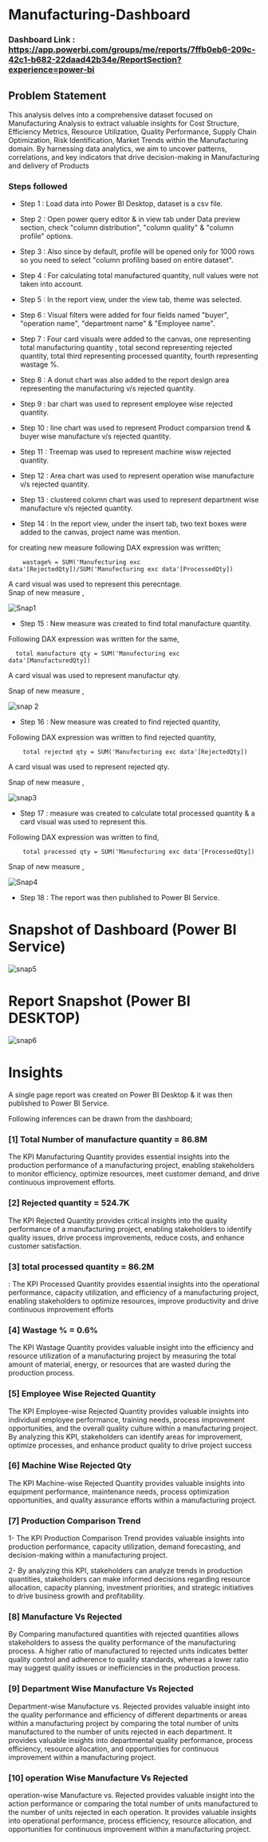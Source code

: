 
# Manufacturing-Dashboard

### Dashboard Link : https://app.powerbi.com/groups/me/reports/7ffb0eb6-209c-42c1-b682-22daad42b34e/ReportSection?experience=power-bi

## Problem Statement

This analysis delves into a comprehensive dataset focused on Manufacturing Analysis to extract valuable insights for Cost Structure, Efficiency Metrics, Resource Utilization, Quality Performance, Supply Chain Optimization, Risk Identification, Market Trends within the Manufacturing domain. By harnessing data analytics, we aim to uncover patterns, correlations, and key indicators that drive decision-making in Manufacturing and delivery of Products


### Steps followed 

- Step 1 : Load data into Power BI Desktop, dataset is a csv file.

- Step 2 : Open power query editor & in view tab under Data preview section, check "column distribution", "column quality" & "column profile" options.

- Step 3 : Also since by default, profile will be opened only for 1000 rows so you need to select "column profiling based on entire dataset".

- Step 4 : For calculating total manufactured quantity, null values were not taken into account.

- Step 5 : In the report view, under the view tab, theme was selected.

- Step 6 : Visual filters were added for four fields named "buyer", "operation name", "department name" & "Employee name".

- Step 7 : Four card visuals were added to the canvas, one representing total manufacturing quantity , total second representing rejected quantity, total third representing processed quantity, fourth representing wastage %.

- Step 8 : A donut chart was also added to the report design area representing the manufacturing v/s rejected quantity. 

- Step 9 : bar chart was used to represent employee wise rejected quantity.

- Step 10 : line chart was used to represent Product comparsion trend & buyer wise manufacture v/s rejected quantity.

- Step 11 : Treemap was used to represent machine wisw rejected quantity.

- Step 12 : Area chart was used to represent operation wise manufacture v/s rejected quantity.

- Step 13 : clustered column chart was used to represent department wise manufacture v/s rejected quantity.

- Step 14 : In the report view, under the insert tab, two text boxes were added to the canvas, project name was mention.

for creating new measure following DAX expression was written;
       
        wastage% = SUM('Manufecturing exc data'[RejectedQty])/SUM('Manufecturing exc data'[ProcessedQty]) 

A card visual was used to represent this perecntage.        
Snap of new measure ,

![Snap1](https://github.com/astha-s09/Manufacturing-Analysis/assets/169142674/b830cff8-2652-4971-816b-da516e211ec0)

        
- Step 15 : New measure was created to find total manufacture quantity.

Following DAX expression was written for the same,
        
      total manufacture qty = SUM('Manufecturing exc data'[ManufacturedQty])
        
A card visual was used to represent manufactur qty.

Snap of new measure ,

![snap 2](https://github.com/astha-s09/Manufacturing-Analysis/assets/169142674/76802452-da24-4d37-8ade-a2c00a9f3c1e)

        
 - Step 16 : New measure was created to find  rejected quantity,
 
 Following DAX expression was written to find rejected quantity,
 
        total rejected qty = SUM('Manufecturing exc data'[RejectedQty]) 
 
 A card visual was used to represent rejected qty.
 
Snap of new measure ,
 
 ![snap3](https://github.com/astha-s09/Manufacturing-Analysis/assets/169142674/3dc0ef42-0122-4502-9d05-6bab9764d471)
 
 - Step 17 : measure was created to calculate total processed quantity & a card visual was used to represent this.
 
 Following DAX expression was written to find,
 
        total processed qty = SUM('Manufecturing exc data'[ProcessedQty])

Snap of new measure ,

 ![Snap4](https://github.com/astha-s09/Manufacturing-Analysis/assets/169142674/6efedae7-ec88-4113-b510-f262d0834d35)
 
 - Step 18 : The report was then published to Power BI Service.


# Snapshot of Dashboard (Power BI Service)

![snap5](https://github.com/astha-s09/Manufacturing-Analysis/assets/169142674/a4bbd332-cb3e-4971-8540-a0425da64088)

 
 # Report Snapshot (Power BI DESKTOP)

![snap6](https://github.com/astha-s09/Manufacturing-Analysis/assets/169142674/e3b3cb01-c0c0-4343-b7ed-e92343dd51a3)

# Insights

A single page report was created on Power BI Desktop & it was then published to Power BI Service.

Following inferences can be drawn from the dashboard;

### [1] Total Number of manufacture quantity = 86.8M

The KPI Manufacturing Quantity provides essential insights into the production performance of a manufacturing project, enabling stakeholders to monitor efficiency, optimize resources, meet customer demand, and drive continuous improvement efforts.

           
### [2] Rejected quantity = 524.7K

The KPI Rejected Quantity provides critical insights into the quality performance of a manufacturing project, enabling stakeholders to identify quality issues, drive process improvements, reduce costs, and enhance customer satisfaction.

  
### [3] total processed quantity = 86.2M

: The KPI Processed Quantity provides essential insights into the operational performance, capacity utilization, and efficiency of a manufacturing project, enabling stakeholders to optimize resources, improve productivity and drive continuous improvement efforts
  
### [4] Wastage % = 0.6%

The KPI Wastage Quantity provides valuable insight into the efficiency and resource utilization of a manufacturing project by measuring the total amount of material, energy, or resources that are wasted during the production process.

### [5] Employee Wise Rejected Quantity

The KPI Employee-wise Rejected Quantity provides valuable insights into individual employee performance, training needs, process improvement opportunities, and the overall quality culture within a manufacturing project. By analyzing this KPI, stakeholders can identify areas for improvement, optimize processes, and enhance product quality to drive project success

### [6] Machine Wise Rejected Qty

 The KPI Machine-wise Rejected Quantity provides valuable insights into equipment performance, maintenance needs, process optimization opportunities, and quality assurance efforts within a manufacturing project. 


### [7] Production Comparison Trend

1- The KPI Production Comparison Trend provides valuable insights into production performance, capacity utilization, demand forecasting, and decision-making within a manufacturing project.

2- By analyzing this KPI, stakeholders can analyze trends in production quantities, stakeholders can make informed decisions regarding resource allocation, capacity planning, investment priorities, and strategic initiatives to drive business growth and profitability.

### [8] Manufacture Vs Rejected

By Comparing manufactured quantities with rejected quantities allows stakeholders to assess the quality performance of the manufacturing process. A higher ratio of manufactured to rejected units indicates better quality control and adherence to quality standards, whereas a lower ratio may suggest quality issues or inefficiencies in the production process.


### [9] Department Wise Manufacture Vs Rejected

Department-wise Manufacture vs. Rejected provides valuable insight into the quality performance and efficiency of different departments or areas within a manufacturing project by comparing the total number of units manufactured to the number of units rejected in each department. It provides valuable insights into departmental quality performance, process efficiency, resource allocation, and opportunities for continuous improvement within a manufacturing project.

### [10] operation Wise Manufacture Vs Rejected

operation-wise Manufacture vs. Rejected provides valuable insight into the action performance or  comparing the total number of units manufactured to the number of units rejected in each operation. It provides valuable insights into operational performance, process efficiency, resource allocation, and opportunities for continuous improvement within a manufacturing project.

